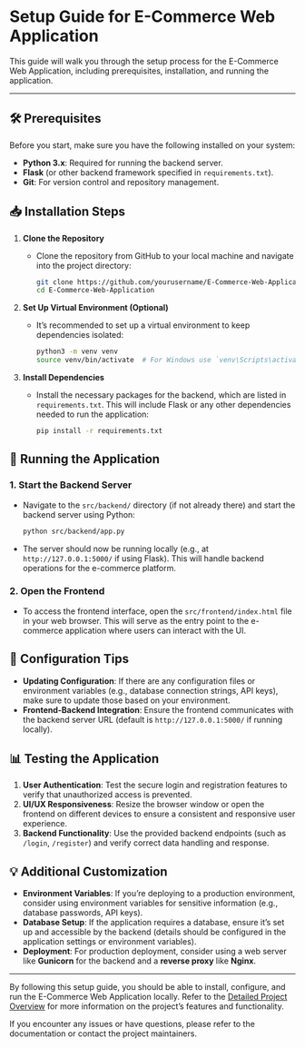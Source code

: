 # Setup Guide for E-Commerce Web Application

This guide will walk you through the setup process for the E-Commerce Web Application, including prerequisites, installation, and running the application.

---

## 🛠 Prerequisites
Before you start, make sure you have the following installed on your system:
- **Python 3.x**: Required for running the backend server.
- **Flask** (or other backend framework specified in `requirements.txt`).
- **Git**: For version control and repository management.

## 📥 Installation Steps

1. **Clone the Repository**
   - Clone the repository from GitHub to your local machine and navigate into the project directory:
     ```bash
     git clone https://github.com/yourusername/E-Commerce-Web-Application.git
     cd E-Commerce-Web-Application
     ```

2. **Set Up Virtual Environment (Optional)**
   - It’s recommended to set up a virtual environment to keep dependencies isolated:
     ```bash
     python3 -m venv venv
     source venv/bin/activate  # For Windows use `venv\Scripts\activate`
     ```

3. **Install Dependencies**
   - Install the necessary packages for the backend, which are listed in `requirements.txt`. This will include Flask or any other dependencies needed to run the application:
     ```bash
     pip install -r requirements.txt
     ```

## 🚀 Running the Application

### 1. Start the Backend Server
- Navigate to the `src/backend/` directory (if not already there) and start the backend server using Python:
   ```bash
   python src/backend/app.py
   ```
- The server should now be running locally (e.g., at `http://127.0.0.1:5000/` if using Flask). This will handle backend operations for the e-commerce platform.

### 2. Open the Frontend
- To access the frontend interface, open the `src/frontend/index.html` file in your web browser. This will serve as the entry point to the e-commerce application where users can interact with the UI.

## 📝 Configuration Tips

- **Updating Configuration**: If there are any configuration files or environment variables (e.g., database connection strings, API keys), make sure to update those based on your environment.
- **Frontend-Backend Integration**: Ensure the frontend communicates with the backend server URL (default is `http://127.0.0.1:5000/` if running locally).

## 📊 Testing the Application

1. **User Authentication**: Test the secure login and registration features to verify that unauthorized access is prevented.
2. **UI/UX Responsiveness**: Resize the browser window or open the frontend on different devices to ensure a consistent and responsive user experience.
3. **Backend Functionality**: Use the provided backend endpoints (such as `/login`, `/register`) and verify correct data handling and response.

## 💡 Additional Customization

- **Environment Variables**: If you’re deploying to a production environment, consider using environment variables for sensitive information (e.g., database passwords, API keys).
- **Database Setup**: If the application requires a database, ensure it’s set up and accessible by the backend (details should be configured in the application settings or environment variables).
- **Deployment**: For production deployment, consider using a web server like **Gunicorn** for the backend and a **reverse proxy** like **Nginx**.

---

By following this setup guide, you should be able to install, configure, and run the E-Commerce Web Application locally. Refer to the [Detailed Project Overview](./project_overview.md) for more information on the project’s features and functionality.

If you encounter any issues or have questions, please refer to the documentation or contact the project maintainers.
